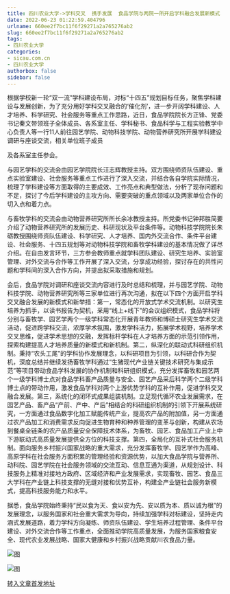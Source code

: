 ```yaml
---
title: 四川农业大学->学科交叉  携手发展  食品学院与两院一所开启学科融合发展新模式 | sicau.com.cn
date: 2022-06-23 01:22:59.404796
urlname: 660ee2f7bc11f6f29271a2a765276ab2
slug: 660ee2f7bc11f6f29271a2a765276ab2
tags: 
- 四川农业大学
categories:
- sicau.com.cn
- 四川农业大学
authorbox: false
sidebar: false
---
```

根据学校新一轮“双一流”学科建设布局，对标“十四五”规划目标任务，聚焦学科建设与发展创新，为了充分用好学科交叉融合的‘催化剂’，进一步开阔学科建设、人才培养、科学研究、社会服务等重点工作思路，近日，食品学院院长方正锋、党委书记秦文带领班子全体成员、各系室主任、学科秘书、食品科学与工程实验教学中心负责人等一行11人前往园艺学院、动物科技学院、动物营养研究所开展学科建设调研与座谈交流，相关单位班子成员
<!--more-->
及各系室主任参会。

与园艺学科的交流会由园艺学院院长汪志辉教授主持。双方围绕师资队伍建设、重点实验室建设、社会服务等重点工作进行了深入交流，并结合各自学院实际情况，梳理了学科建设等方面取得的主要成效、工作亮点和典型做法，分析了现存问题和不足，探讨了今后学科建设的主攻方向、需要突破的重点领域以及两家单位合作的切入点和着力点。

与畜牧学科的交流会由动物营养研究所所长余冰教授主持。所党委书记钟邦胜简要介绍了动物营养研究所的发展历史、科研现状及平台条件等。动物科技学院院长朱砺教授围绕师资队伍建设、科学研究、人才培养、国内外交流合作、条件平台建设、社会服务、十四五规划等对动物科技学院和畜牧学科建设的基本情况做了详尽介绍。在自由发言环节，三方参会教师重点就学科团队建设、研究生培养、实验室管理、对外交流与合作等工作开展了深入交流，分享成功经验，探讨存在的共性问题和学科间的深入合作方向，并提出拟采取措施和规划。

会后，食品学院对调研和座谈交流内容进行及时总结和梳理，并与园艺学院、动物科技学院、动物营养研究所等三家单位进行再次沟通，拟在以下四个方面开启学科交叉融合发展的新模式和新举措：第一，常态化的开放式学术交流机制。以研究生培养为抓手，以读书报告为契机，采用“线上+线下”的会议组织模式，食品学科将分别与畜牧学、园艺学两个一级学科常态化开展青年教师和博硕士研究生学术交流活动，促进跨学科交流，浓厚学术氛围，激发学科活力，拓展学术视野，培养学术交叉思维，促进学术思想的交融，发挥标杆学科在人才培养方面的示范引领作用，探索构建提高人才培养质量的新模式和新机制。第二，纵深化的联动式科研组织机制。秉持“农头工尾”的学科协作发展理念，以科研项目为引领，以科研合作为契机，深度总结并继续发扬畜牧学科通过“生猪现代产业链关键技术研究与集成示范”等项目带动食品学科发展的协作机制和科研组织模式，充分发挥畜牧和园艺两个一级学科博士点对食品学科畜产品质量与安全、园艺产品采后科学两个二级学科博士点的带动作用，激发食品学科对两个上游优势学科的互补作用，促进学科交叉融合发展。第三，系统化的闭环式成果组装机制。立足现代循环农业发展需求，在园艺产品、畜产品“产前、产中、产后”相结合的科研组织机制的引领下开展系统研究，一方面通过食品数字化加工赋能传统产业，提高农产品的附加值，另一方面通过农产品加工和消费需求反向促进生物育种和种养管理的变革与创新，构建从农场到餐桌全链条的农产品质量安全保障技术体系，为畜牧、园艺、食品加工产业上中下游联动式高质量发展提供全方位的科技支撑。第四，全局化的互补式社会服务机制。面向服务乡村振兴国家战略的重大需求，充分发挥畜牧学、园艺学作为高峰、高原学科在社会服务方面积累的管理经验和资源优势，以加大食品学院与营养所、动科院、园艺学院在社会服务领域的交流互动、信息互通为渠道，从规划设计、科技服务上精准对接地方政府、区域经济和产业发展需求，实现畜牧、园艺、食品三大学科在产业链上科技支撑的无缝对接和优势互补，构建全产业链社会服务新模式，提高科技服务能力和水平。

据悉，食品学院始终秉持“民以食为天、食以安为先、安以质为本、质以诚为根”的发展理念，以服务国家和社会重大需求为导向，持续加强学科对标建设，坚持走内涵式发展道路，着力学科方向凝练、师资队伍建设、学生培养过程管理、条件平台建设、对外交流合作等工作重点，全面推动学院高质量发展，为服务国家粮食安全、现代农业发展战略、国家大健康和乡村振兴战略贡献川农食品力量。

![图](https://news.sicau.edu.cn/__local/1/3C/FA/2F7F6E24F738FDC484CE754A5CA_C8FEC533_1EDB9.jpg)

![图](https://news.sicau.edu.cn/__local/8/08/F4/DA7A7D0E6547EAC23A8BF0FB550_50248B30_2213E.jpg)

[转入文章首发地址](https://news.sicau.edu.cn/info/1078/68511.htm)